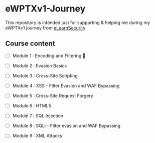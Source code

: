 # eWPTXv1-Journey

This repository is intended just for supporting & helping me during my eWPTXv1 journey from [eLearnSecurity](https://www.elearnsecurity.com/course/penetration_testing/)


## Course content

* [ ] Module 1 : Encoding and Filtering :pushpin:
* [ ] Module 2 : Evasion Basics
* [ ] Module 3 : Cross-Site Scripting
* [ ] Module 4 : XSS - Filter Evasion and WAF Bypassing
* [ ] Module 5 : Cross-Site Request Forgery 	
* [ ] Module 6 : HTML5 
* [ ] Module 7 : SQL Injection 	
* [ ] Module 8 : SQLi - Filter evasion and WAF Bypassing 	 
* [ ] Module 9 : XML Attacks

